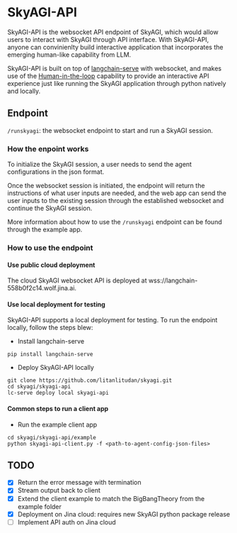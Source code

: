 # SkyAGI-API

SkyAGI-API is the websocket API endpoint of SkyAGI, which would allow users to interact with SkyAGI through API interface. With SkyAGI-API, anyone can convinienlty build interactive application that incorporates the emerging human-like capability from LLM.

SkyAGI-API is built on top of [langchain-serve](https://github.com/jina-ai/langchain-serve/tree/main) with websocket, and makes use of the [Human-in-the-loop](https://github.com/jina-ai/langchain-serve/tree/main/examples/websockets/hitl) capability to provide an interactive API experience just like running the SkyAGI application through python natively and locally.

## Endpoint

`/runskyagi`: the websocket endpoint to start and run a SkyAGI session.

### How the enpoint works

To initialize the SkyAGI session, a user needs to send the agent configurations in the json format.

Once the websocket session is initiated, the endpoint will return the instructions of what user inputs are needed, and the web app can send the user inputs to the existing session through the established websocket and continue the SkyAGI session.

More information about how to use the `/runskyagi` endpoint can be found through the example app.

### How to use the endpoint 

#### Use public cloud deployment
The cloud SkyAGI websocket API is deployed at wss://langchain-558b0f2c14.wolf.jina.ai.

#### Use local deployment for testing

SkyAGI-API supports a local deployment for testing. To run the endpoint locally, follow the steps blew:
* Install langchain-serve
```
pip install langchain-serve
```
* Deploy SkyAGI-API locally
```
git clone https://github.com/litanlitudan/skyagi.git
cd skyagi/skyagi-api
lc-serve deploy local skyagi-api
```
#### Common steps to run a client app
* Run the example client app
```
cd skyagi/skyagi-api/example
python skyagi-api-client.py -f <path-to-agent-config-json-files>
```

## TODO
- [X] Return the error message with termination
- [X] Stream output back to client
- [X] Extend the client example to match the BigBangTheory from the example folder
- [X] Deployment on Jina cloud: requires new SkyAGI python package release
- [ ] Implement API auth on Jina cloud